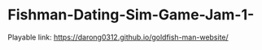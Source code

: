 # Fishman-Dating-Sim-Game-Jam-1-

Playable link:
https://darong0312.github.io/goldfish-man-website/
